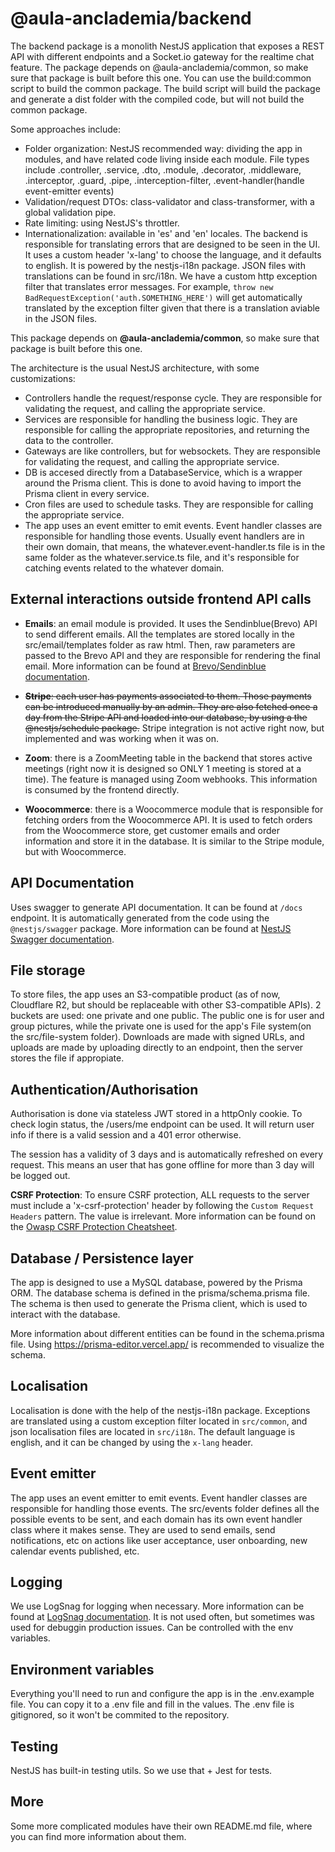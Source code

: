 # @aula-anclademia/backend

The backend package is a monolith NestJS application that exposes a REST API with different endpoints and a Socket.io gateway for the realtime chat feature.
The package depends on @aula-anclademia/common, so make sure that package is built before this one.
You can use the build:common script to build the common package.
The build script will build the package and generate a dist folder with the compiled code, but will not build the common package.

Some approaches include:

- Folder organization: NestJS recommended way: dividing the app in modules, and have related code living inside each module. File types include .controller, .service, .dto, .module, .decorator, .middleware, .interceptor, .guard, .pipe, .interception-filter, .event-handler(handle event-emitter events)
- Validation/request DTOs: class-validator and class-transformer, with a global validation pipe.
- Rate limiting: using NestJS's throttler.
- Internationalization: available in 'es' and 'en' locales. The backend is responsible for translating errors that are designed to be seen in the UI. It uses a custom header 'x-lang' to choose the language, and it defaults to english. It is powered by the nestjs-i18n package. JSON files with translations can be found in src/i18n. We have a custom http exception filter that translates error messages. For example, `throw new BadRequestException('auth.SOMETHING_HERE')` will get automatically translated by the exception filter given that there is a translation aviable in the JSON files.

This package depends on **@aula-anclademia/common**, so make sure that package is built before this one.

The architecture is the usual NestJS architecture, with some customizations:

- Controllers handle the request/response cycle. They are responsible for validating the request, and calling the appropriate service.
- Services are responsible for handling the business logic. They are responsible for calling the appropriate repositories, and returning the data to the controller.
- Gateways are like controllers, but for websockets. They are responsible for validating the request, and calling the appropriate service.
- DB is accesed directly from a DatabaseService, which is a wrapper around the Prisma client. This is done to avoid having to import the Prisma client in every service.
- Cron files are used to schedule tasks. They are responsible for calling the appropriate service.
- The app uses an event emitter to emit events. Event handler classes are responsible for handling those events. Usually event handlers are in their own domain, that means, the whatever.event-handler.ts file is in the same folder as the whatever.service.ts file, and it's responsible for catching events related to the whatever domain.

## External interactions outside frontend API calls

- **Emails**: an email module is provided. It uses the Sendinblue(Brevo) API to send different emails. All the templates are stored locally in the src/email/templates folder as raw html. Then, raw parameters are passed to the Brevo API and they are responsible for rendering the final email. More information can be found at [Brevo/Sendinblue documentation](https://developers.brevo.com/reference/sendtransacemail).

- <del>**Stripe**: each user has payments associated to them. Those payments can be introduced manually by an admin. They are also fetched once a day from the Stripe API and loaded into our database, by using a the @nestjs/schedule package.</del> Stripe integration is not active right now, but implemented and was working when it was on.

- **Zoom**: there is a ZoomMeeting table in the backend that stores active meetings (right now it is designed so ONLY 1 meeting is stored at a time). The feature is managed using Zoom webhooks. This information is consumed by the frontend directly.

- **Woocommerce**: there is a Woocommerce module that is responsible for fetching orders from the Woocommerce API. It is used to fetch orders from the Woocommerce store, get customer emails and order information and store it in the database. It is similar to the Stripe module, but with Woocommerce.

## API Documentation

Uses swagger to generate API documentation. It can be found at `/docs` endpoint. It is automatically generated from the code using the `@nestjs/swagger` package. More information can be found at [NestJS Swagger documentation](https://docs.nestjs.com/openapi/introduction).

## File storage

To store files, the app uses an S3-compatible product (as of now, Cloudflare R2, but should be replaceable with other S3-compatible APIs). 2 buckets are used: one private and one public. The public one is for user and group pictures, while the private one is used for the app's File system(on the src/file-system folder). Downloads are made with signed URLs, and uploads are made by uploading directly to an endpoint, then the server stores the file if appropiate.

## Authentication/Authorisation

Authorisation is done via stateless JWT stored in a httpOnly cookie. To check login status, the /users/me endpoint can be used. It will return user info if there is a valid session and a 401 error otherwise.

The session has a validity of 3 days and is automatically refreshed on every request. This means an user that has gone offline for more than 3 day will be logged out.

**CSRF Protection**: To ensure CSRF protection, ALL requests to the server must include a 'x-csrf-protection' header by following the `Custom Request Headers` pattern. The value is irrelevant. More information can be found on the [Owasp CSRF Protection Cheatsheet](https://cheatsheetseries.owasp.org/cheatsheets/Cross-Site_Request_Forgery_Prevention_Cheat_Sheet.html).

## Database / Persistence layer

The app is designed to use a MySQL database, powered by the Prisma ORM. The database schema is defined in the prisma/schema.prisma file. The schema is then used to generate the Prisma client, which is used to interact with the database.

More information about different entities can be found in the schema.prisma file. Using https://prisma-editor.vercel.app/ is recommended to visualize the schema.

## Localisation

Localisation is done with the help of the nestjs-i18n package. Exceptions are translated using a custom exception filter located in `src/common`, and json localisation files are located in `src/i18n`. The default language is english, and it can be changed by using the `x-lang` header.

## Event emitter

The app uses an event emitter to emit events. Event handler classes are responsible for handling those events. The src/events folder defines all the possible events to be sent, and each domain has its own event handler class where it makes sense. They are used to send emails, send notifications, etc on actions like user acceptance, user onboarding, new calendar events published, etc.

## Logging

We use LogSnag for logging when necessary. More information can be found at [LogSnag documentation](https://docs.logsnag.com/). It is not used often, but sometimes was used for debuggin production issues. Can be controlled with the env variables.

## Environment variables

Everything you'll need to run and configure the app is in the .env.example file. You can copy it to a .env file and fill in the values. The .env file is gitignored, so it won't be commited to the repository.

## Testing

NestJS has built-in testing utils. So we use that + Jest for tests.

## More

Some more complicated modules have their own README.md file, where you can find more information about them.
